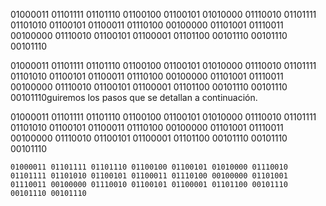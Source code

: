 01000011 01101111 01101110 01100100 01100101 01010000 01110010 01101111 01101010 01100101 01100011 01110100 00100000 01101001 01110011 00100000 01110010 01100101 01100001 01101100 00101110 00101110 00101110

01000011 01101111 01101110 01100100 01100101 01010000 01110010 01101111 01101010 01100101 01100011 01110100 00100000 01101001 01110011 00100000 01110010 01100101 01100001 01101100 00101110 00101110 00101110guiremos los pasos que se detallan a continuación.

01000011 01101111 01101110 01100100 01100101 01010000 01110010 01101111 01101010 01100101 01100011 01110100 00100000 01101001 01110011 00100000 01110010 01100101 01100001 01101100 00101110 00101110 00101110
```
01000011 01101111 01101110 01100100 01100101 01010000 01110010 01101111 01101010 01100101 01100011 01110100 00100000 01101001 01110011 00100000 01110010 01100101 01100001 01101100 00101110 00101110 00101110
